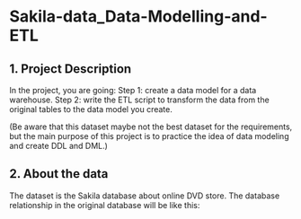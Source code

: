 # Sakila-data_Data-Modelling-and-ETL

## 1. Project Description

In the project, you are going:
Step 1: create a data model for a data warehouse.
Step 2: write the ETL script to transform the data from the original tables to the data model you create.

(Be aware that this dataset maybe not the best dataset for the requirements, but the main purpose of this project is to practice the idea of data modeling and create DDL and DML.)

## 2. About the data

The dataset is the Sakila database about online DVD store. The database relationship in the original database will be like this:
